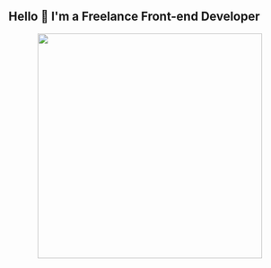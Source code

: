 ## Hello 👋 I'm a Freelance Front-end Developer


<p align="center">
  <img src="https://github-readme-stats.vercel.app/api?username=sashaj&show_icons=true&theme=dark" width="400">
</p>

<!--
**sashaj/sashaj** is a ✨ _special_ ✨ repository because its `README.md` (this file) appears on your GitHub profile.

Here are some ideas to get you started:

- 🔭 I’m currently working on ...
- 🌱 I’m currently learning ...
- 👯 I’m looking to collaborate on ...
- 🤔 I’m looking for help with ...
- 💬 Ask me about ...
- 📫 How to reach me: ...
- 😄 Pronouns: ...
- ⚡ Fun fact: ...
-->
